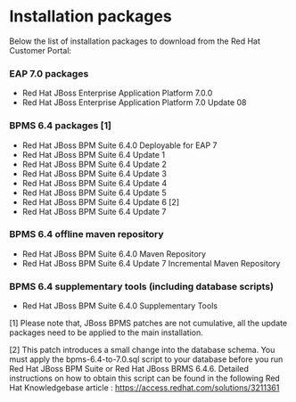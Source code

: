 # Installation packages

Below the list of installation packages to download from the Red Hat Customer Portal:

### EAP 7.0 packages
- Red Hat JBoss Enterprise Application Platform 7.0.0
- Red Hat JBoss Enterprise Application Platform 7.0 Update 08

### BPMS 6.4 packages [1]
- Red Hat JBoss BPM Suite 6.4.0 Deployable for EAP 7
- Red Hat JBoss BPM Suite 6.4 Update 1
- Red Hat JBoss BPM Suite 6.4 Update 2
- Red Hat JBoss BPM Suite 6.4 Update 3
- Red Hat JBoss BPM Suite 6.4 Update 4
- Red Hat JBoss BPM Suite 6.4 Update 5
- Red Hat JBoss BPM Suite 6.4 Update 6 [2]
- Red Hat JBoss BPM Suite 6.4 Update 7

### BPMS 6.4 offline maven repository
- Red Hat JBoss BPM Suite 6.4.0 Maven Repository
- Red Hat JBoss BPM Suite 6.4 Update 7 Incremental Maven Repository

### BPMS 6.4 supplementary tools (including database scripts)
- Red Hat JBoss BPM Suite 6.4.0 Supplementary Tools

[1] Please note that, JBoss BPMS patches are not cumulative, all the update packages need to be applied to the main installation.

[2] This patch introduces a small change into the database schema. You must apply the bpms-6.4-to-7.0.sql script to your database before you run Red Hat JBoss BPM Suite or Red Hat JBoss BRMS 6.4.6. Detailed instructions on how to obtain this script can be found in the following Red Hat Knowledgebase article : https://access.redhat.com/solutions/3211361
